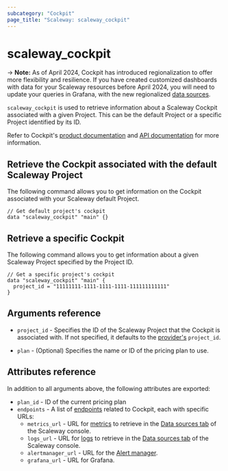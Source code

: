 ```yaml
---
subcategory: "Cockpit"
page_title: "Scaleway: scaleway_cockpit"
---
```

# scaleway_cockpit

-> **Note:**
As of April 2024, Cockpit has introduced regionalization to offer more flexibility and resilience.
If you have created customized dashboards with data for your Scaleway resources before April 2024, you will need to update your queries in Grafana, with the new regionalized [data sources](../resources/cockpit_source.md).

`scaleway_cockpit` is used to retrieve information about a Scaleway Cockpit associated with a given Project. This can be the default Project or a specific Project identified by its ID.

Refer to Cockpit's [product documentation](https://www.scaleway.com/en/docs/observability/cockpit/concepts/) and [API documentation](https://www.scaleway.com/en/developers/api/cockpit/regional-api) for more information.

## Retrieve the Cockpit associated with the default Scaleway Project

The following command allows you to get information on the Cockpit associated with your Scaleway default Project.

```hcl
// Get default project's cockpit
data "scaleway_cockpit" "main" {}
```

## Retrieve a specific Cockpit

The following command allows you to get information about a given Scaleway Project specified by the Project ID.

```hcl
// Get a specific project's cockpit
data "scaleway_cockpit" "main" {
  project_id = "11111111-1111-1111-1111-111111111111"
}
```

## Arguments reference

- `project_id` - Specifies the ID of the Scaleway Project that the Cockpit is associated with. If not specified, it defaults to the [provider's](../index.md#project_id) `project_id`.

- `plan` - (Optional) Specifies the name or ID of the pricing plan to use.


## Attributes reference

In addition to all arguments above, the following attributes are exported:

- `plan_id` - ID of the current pricing plan
- `endpoints` - A list of [endpoints](https://www.scaleway.com/en/docs/observability/cockpit/concepts/#endpoints) related to Cockpit, each with specific URLs:
    - `metrics_url` - URL for [metrics](https://www.scaleway.com/en/docs/observability/cockpit/concepts/#metric) to retrieve in the [Data sources tab](https://console.scaleway.com/cockpit/dataSource) of the Scaleway console.
    - `logs_url` - URL for [logs](https://www.scaleway.com/en/docs/observability/cockpit/concepts/#logs) to retrieve in the [Data sources tab](https://console.scaleway.com/cockpit/dataSource) of the Scaleway console.
    - `alertmanager_url` - URL for the [Alert manager](https://www.scaleway.com/en/docs/observability/cockpit/concepts/#alert-manager).
    - `grafana_url` - URL for Grafana.
